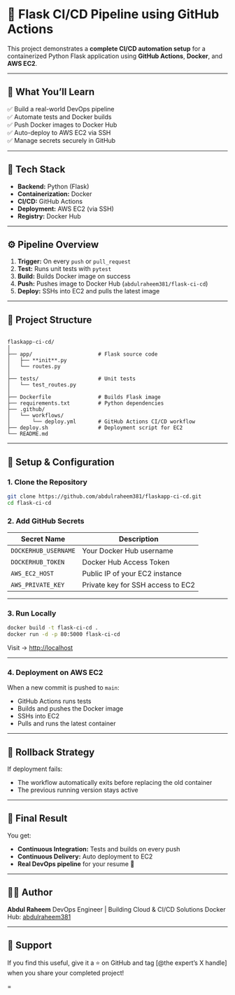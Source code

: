
# 🚀 Flask CI/CD Pipeline using GitHub Actions

This project demonstrates a **complete CI/CD automation setup** for a containerized Python Flask application using **GitHub Actions**, **Docker**, and **AWS EC2**.

---

## 🧠 What You’ll Learn

✅ Build a real-world DevOps pipeline  
✅ Automate tests and Docker builds  
✅ Push Docker images to Docker Hub  
✅ Auto-deploy to AWS EC2 via SSH  
✅ Manage secrets securely in GitHub  

---

## 🧩 Tech Stack

- **Backend:** Python (Flask)
- **Containerization:** Docker
- **CI/CD:** GitHub Actions
- **Deployment:** AWS EC2 (via SSH)
- **Registry:** Docker Hub

---

## ⚙️ Pipeline Overview

1. **Trigger:** On every `push` or `pull_request`
2. **Test:** Runs unit tests with `pytest`
3. **Build:** Builds Docker image on success
4. **Push:** Pushes image to Docker Hub (`abdulraheem381/flask-ci-cd`)
5. **Deploy:** SSHs into EC2 and pulls the latest image

---

## 📁 Project Structure

```

flaskapp-ci-cd/
│
├── app/                     # Flask source code
│   ├── **init**.py
│   └── routes.py
│
├── tests/                   # Unit tests
│   └── test_routes.py
│
├── Dockerfile               # Builds Flask image
├── requirements.txt         # Python dependencies
├── .github/
│   └── workflows/
│       └── deploy.yml       # GitHub Actions CI/CD workflow
├── deploy.sh                # Deployment script for EC2
└── README.md

````

---

## 🔧 Setup & Configuration

### 1. Clone the Repository
```bash
git clone https://github.com/abdulraheem381/flaskapp-ci-cd.git
cd flask-ci-cd
````

### 2. Add GitHub Secrets

| Secret Name          | Description                       |
| -------------------- | --------------------------------- |
| `DOCKERHUB_USERNAME` | Your Docker Hub username          |
| `DOCKERHUB_TOKEN`    | Docker Hub Access Token           |
| `AWS_EC2_HOST`       | Public IP of your EC2 instance    |
| `AWS_PRIVATE_KEY`    | Private key for SSH access to EC2 |

---

### 3. Run Locally

```bash
docker build -t flask-ci-cd .
docker run -d -p 80:5000 flask-ci-cd
```

Visit → [http://localhost](http://localhost)

---

### 4. Deployment on AWS EC2

When a new commit is pushed to `main`:

* GitHub Actions runs tests
* Builds and pushes the Docker image
* SSHs into EC2
* Pulls and runs the latest container

---

## 🚨 Rollback Strategy

If deployment fails:

* The workflow automatically exits before replacing the old container
* The previous running version stays active

---

## 🏁 Final Result

You get:

* **Continuous Integration:** Tests and builds on every push
* **Continuous Delivery:** Auto deployment to EC2
* **Real DevOps pipeline** for your resume 🎯

---

## 👨‍💻 Author

**Abdul Raheem**
DevOps Engineer | Building Cloud & CI/CD Solutions
Docker Hub: [abdulraheem381](https://hub.docker.com/u/abdulraheem381)

---

## 🌟 Support

If you find this useful, give it a ⭐ on GitHub and tag [@the expert’s X handle] when you share your completed project!

=

